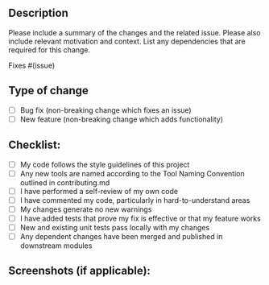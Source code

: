 ## Description

Please include a summary of the changes and the related issue. Please also include relevant motivation and context. List any dependencies that are required for this change.

Fixes #(issue)

## Type of change

- [ ] Bug fix (non-breaking change which fixes an issue)
- [ ] New feature (non-breaking change which adds functionality)

## Checklist:

- [ ] My code follows the style guidelines of this project
- [ ] Any new tools are named according to the Tool Naming Convention outlined in contributing.md
- [ ] I have performed a self-review of my own code
- [ ] I have commented my code, particularly in hard-to-understand areas
- [ ] My changes generate no new warnings
- [ ] I have added tests that prove my fix is effective or that my feature works
- [ ] New and existing unit tests pass locally with my changes
- [ ] Any dependent changes have been merged and published in downstream modules

## Screenshots (if applicable):
